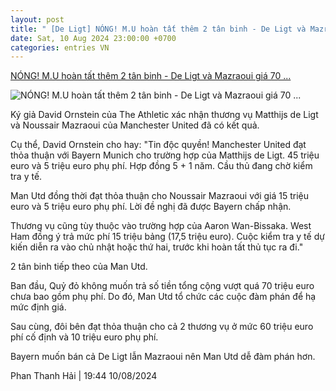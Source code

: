 ```yaml
---
layout: post
title: " [De Ligt] NÓNG! M.U hoàn tất thêm 2 tân binh - De Ligt và Mazraoui giá 70 ..."
date: Sat, 10 Aug 2024 23:00:00 +0700
categories: entries VN
---
```

[NÓNG! M.U hoàn tất thêm 2 tân binh - De Ligt và Mazraoui giá 70 ...](https://www.tinthethao.com.vn/nong-mu-hoan-tat-them-2-tan-binh-de-ligt-va-mazraoui-gia-70-trieu-euro-d773901.html)

![NÓNG! M.U hoàn tất thêm 2 tân binh - De Ligt và Mazraoui giá 70 ...](https://media.tinthethao.com.vn/resize/534x280/files/bongda/2024/08/10/nong-mu-hoan-tat-thoa-thuan-them-2-tan-binh-de-ligt-va-mazraoui-gia-70-trieu-euro-1723293848603jpg.jpg)

Ký giả David Ornstein của The Athletic xác nhận thương vụ Matthijs de Ligt và Noussair Mazraoui của Manchester United đã có kết quả.

Cụ thể, David Ornstein cho hay: "Tin độc quyền! Manchester United đạt thỏa thuận với Bayern Munich cho trường hợp của Matthijs de Ligt. 45 triệu euro và 5 triệu euro phụ phí. Hợp đồng 5 + 1 năm. Cầu thủ đang chờ kiểm tra y tế.

Man Utd đồng thời đạt thỏa thuận cho Noussair Mazraoui với giá 15 triệu euro và 5 triệu euro phụ phí. Lời đề nghị đã được Bayern chấp nhận.

Thương vụ cũng tùy thuộc vào trường hợp của Aaron Wan-Bissaka. West Ham đồng ý trả mức phí 15 triệu bảng (17,5 triệu euro). Cuộc kiểm tra y tế dự kiến diễn ra ​​vào chủ nhật hoặc thứ hai, trước khi hoàn tất thủ tục ra đi."

2 tân binh tiếp theo của Man Utd.

Ban đầu, Quỷ đỏ không muốn trả số tiền tổng cộng vượt quá 70 triệu euro chưa bao gồm phụ phí. Do đó, Man Utd tổ chức các cuộc đàm phán để hạ mức định giá.

Sau cùng, đôi bên đạt thỏa thuận cho cả 2 thương vụ ở mức 60 triệu euro phí cố định và 10 triệu euro phụ phí.

Bayern muốn bán cả De Ligt lẫn Mazraoui nên Man Utd dễ đàm phán hơn.

Phan Thanh Hải | 19:44 10/08/2024

